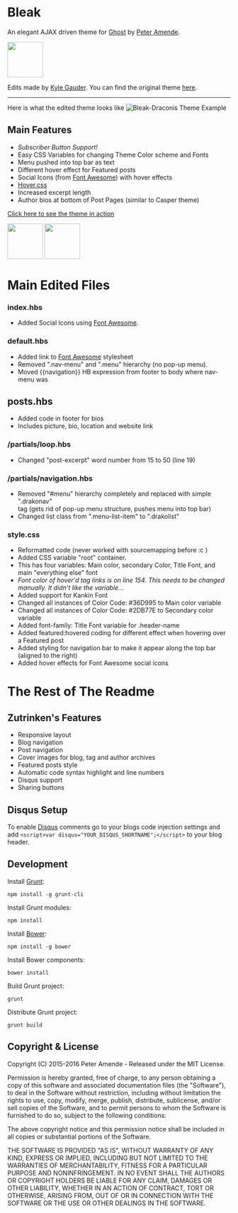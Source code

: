 # Bleak

An elegant AJAX driven theme for [Ghost](http://github.com/tryghost/ghost/) by [Peter Amende](http://zutrinken.com/).

<a href="https://ghost.org"><img src="https://github.com/gauderkd/bleak-Draconis/blob/master/readme-assets/ghost-logo.png" height="80"/></a>

Edits made by [Kyle Gauder](http://fdraconis.com). You can find the original theme [here](https://github.com/zutrinken/bleak).

***

Here is what the edited theme looks like
![Bleak-Draconis Theme Example](https://github.com/gauderkd/bleak-Draconis/blob/master/assets/bleak-draconis-example.png)

## Main Features
- _Subscriber Button Support!_
- Easy CSS Variables for changing Theme Color scheme and Fonts
- Menu pushed into top bar as text
- Different hover effect for Featured posts
- Social Icons (from [Font Awesome](http://fontawesome.io/icons/)) with hover effects
- [Hover.css](https://github.com/IanLunn/Hover)
- Increased excerpt length
- Author bios at bottom of Post Pages (similar to Casper theme)

[Click here to see the theme in action](http://www.fdraconis.com/)

<a href="http://sass-lang.com"><img src="https://github.com/gauderkd/bleak-Draconis/blob/master/readme-assets/sass-logo.png" height="80"/></a>
<a href="http://fontawesome.io"><img src="https://github.com/gauderkd/bleak-Draconis/blob/master/readme-assets/fontawesome-logo.png" height="80"/></a>

# Main Edited Files

### index.hbs

- Added Social Icons using [Font Awesome](http://fontawesome.io/icons/).

### default.hbs

- Added link to [Font Awesome](http://fontawesome.io/icons/) stylesheet
- Removed ".nav-menu" and ".menu" hierarchy (no pop-up menu).
- Moved {{navigation}} HB expression from footer to body where nav-menu was

## posts.hbs

- Added code in footer for bios
- Includes picture, bio, location and website link

### /partials/loop.hbs

- Changed "post-excerpt" word number from 15 to 50 (line 19)

### /partials/navigation.hbs

- Removed "#menu" hierarchy completely and replaced with simple ".drakonav" <nav> tag (gets rid of pop-up menu structure, pushes menu into top bar)
- Changed list class from ".menu-list-item" to ".drakolist"

### style.css

- Reformatted code (never worked with sourcemapping before :c )
- Added CSS variable "root" container.
- This has four variables: Main color, secondary Color, Title Font, and main "everything else" font
- _Font color of hover'd <a> tag links is on line 154. This needs to be changed manually. It didn't like the variable..._
- Added support for Kankin Font
- Changed all instances of Color Code: #36D995 to Main color variable
- Changed all instances of Color Code: #2DB77E to Secondary color variable
- Added font-family: Title Font variable for .header-name
- Added featured:hovered coding for different effect when hovering over a Featured post
- Added styling for navigation bar to make it appear along the top bar (aligned to the right)
- Added hover effects for Font Awesome social icons

# The Rest of The Readme

## Zutrinken's Features

* Responsive layout
* Blog navigation
* Post navigation
* Cover images for blog, tag and author archives
* Featured posts style
* Automatic code syntax highlight and line numbers
* Disqus support
* Sharing buttons

## Disqus Setup

To enable [Disqus](https://disqus.com/) comments go to your blogs code injection settings and add `<script>var disqus="YOUR_DISQUS_SHORTNAME";</script>` to your blog header.

## Development

Install [Grunt](http://gruntjs.com/getting-started/):

	npm install -g grunt-cli

Install Grunt modules:

	npm install

Install [Bower](http://bower.io):

	npm install -g bower

Install Bower components:

	bower install

Build Grunt project:

	grunt

Distribute Grunt project:

	grunt build

## Copyright & License

Copyright (C) 2015-2016 Peter Amende - Released under the MIT License.

Permission is hereby granted, free of charge, to any person obtaining a copy of this software and associated documentation files (the "Software"), to deal in the Software without restriction, including without limitation the rights to use, copy, modify, merge, publish, distribute, sublicense, and/or sell copies of the Software, and to permit persons to whom the Software is furnished to do so, subject to the following conditions:

The above copyright notice and this permission notice shall be included in all copies or substantial portions of the Software.

THE SOFTWARE IS PROVIDED "AS IS", WITHOUT WARRANTY OF ANY KIND, EXPRESS OR IMPLIED, INCLUDING BUT NOT LIMITED TO THE WARRANTIES OF MERCHANTABILITY, FITNESS FOR A PARTICULAR PURPOSE AND
NONINFRINGEMENT. IN NO EVENT SHALL THE AUTHORS OR COPYRIGHT HOLDERS BE LIABLE FOR ANY CLAIM, DAMAGES OR OTHER LIABILITY, WHETHER IN AN ACTION OF CONTRACT, TORT OR OTHERWISE, ARISING FROM, OUT OF OR IN CONNECTION WITH THE SOFTWARE OR THE USE OR OTHER DEALINGS IN THE SOFTWARE.

